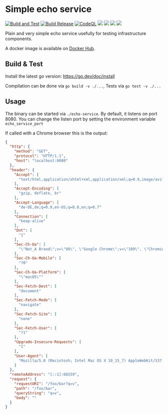 # Simple echo service

[![Build and Test](https://github.com/afrouper/echo-service/actions/workflows/build.yml/badge.svg)](https://github.com/afrouper/echo-service/actions/workflows/build.yml)
[![Build Release](https://github.com/afrouper/echo-service/actions/workflows/release.yaml/badge.svg)](https://github.com/afrouper/echo-service/actions/workflows/release.yaml)
[![CodeQL](https://github.com/afrouper/echo-service/actions/workflows/codeql.yml/badge.svg)](https://github.com/afrouper/echo-service/actions/workflows/codeql.yml)
[![](https://badgen.net/github/release/afrouper/echo-service?icon=github)](https://github.com/afrouper/echo-service/releases/latest)
![](https://badgen.net/github/releases/afrouper/echo-service)
![](https://badgen.net/github/open-issues/afrouper/echo-service)
[![](https://badgen.net/github/license/afrouper/echo-service)](https://raw.githubusercontent.com/afrouper/echo-service/main/LICENSE)

Plain and very simple echo service usefully for testing infrastructure components.

A docker image is available on [Docker Hub](https://hub.docker.com/r/afrouper/echo-service).

## Build & Test
Install the latest go version: https://go.dev/doc/install

Compilation can be done via `go build -v ./...`, Tests via `go test -v ./...`

## Usage
The binary can be started via `./echo-service`. By default, it listens on port 8080. You can change the listen port
by setting the environment variable `echo_service_port`

If called with a Chrome browser this is  the output: 
```json
{
  "http": {
    "method": "GET",
    "protocol": "HTTP/1.1",
    "host": "localhost:8080"
  },
  "header": {
    "Accept": [
      "text/html,application/xhtml+xml,application/xml;q=0.9,image/avif,image/webp,image/apng,*/*;q=0.8,application/signed-exchange;v=b3;q=0.9"
    ],
    "Accept-Encoding": [
      "gzip, deflate, br"
    ],
    "Accept-Language": [
      "de-DE,de;q=0.9,en-US;q=0.8,en;q=0.7"
    ],
    "Connection": [
      "keep-alive"
    ],
    "Dnt": [
      "1"
    ],
    "Sec-Ch-Ua": [
      "\"Not_A Brand\";v=\"99\", \"Google Chrome\";v=\"109\", \"Chromium\";v=\"109\""
    ],
    "Sec-Ch-Ua-Mobile": [
      "?0"
    ],
    "Sec-Ch-Ua-Platform": [
      "\"macOS\""
    ],
    "Sec-Fetch-Dest": [
      "document"
    ],
    "Sec-Fetch-Mode": [
      "navigate"
    ],
    "Sec-Fetch-Site": [
      "none"
    ],
    "Sec-Fetch-User": [
      "?1"
    ],
    "Upgrade-Insecure-Requests": [
      "1"
    ],
    "User-Agent": [
      "Mozilla/5.0 (Macintosh; Intel Mac OS X 10_15_7) AppleWebKit/537.36 (KHTML, like Gecko) Chrome/109.0.0.0 Safari/537.36"
    ]
  },
  "remoteAddress": "[::1]:60259",
  "request": {
    "requestURI": "/foo/bar?q=v",
    "path": "/foo/bar",
    "queryString": "q=v",
    "body": ""
  }
}
```